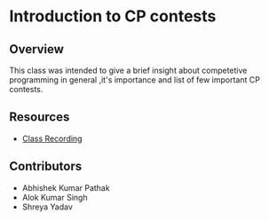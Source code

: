 # Introduction to CP contests

## Overview

This class was intended to give a brief insight about competetive programming in general ,it's importance and list of few important CP contests.

## Resources
- [Class Recording](https://drive.google.com/file/d/1MgL259zgTSAwi2ksQP2KcRIyP7gXtUi1/view?usp=sharing)

## Contributors

- Abhishek Kumar Pathak
- Alok Kumar Singh
- Shreya Yadav
